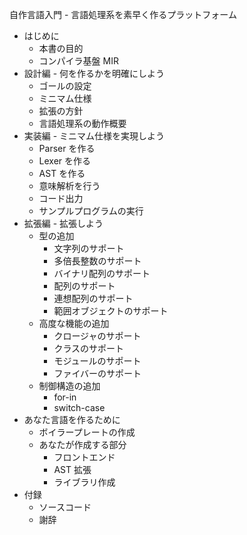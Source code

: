 
自作言語入門 - 言語処理系を素早く作るプラットフォーム

* はじめに
    * 本書の目的
    * コンパイラ基盤 MIR
* 設計編 - 何を作るかを明確にしよう
    * ゴールの設定
    * ミニマム仕様
    * 拡張の方針
    * 言語処理系の動作概要
* 実装編 - ミニマム仕様を実現しよう
    * Parser を作る
    * Lexer を作る
    * AST を作る
    * 意味解析を行う
    * コード出力
    * サンプルプログラムの実行
* 拡張編 - 拡張しよう
    * 型の追加
        * 文字列のサポート
        * 多倍長整数のサポート
        * バイナリ配列のサポート
        * 配列のサポート
        * 連想配列のサポート
        * 範囲オブジェクトのサポート
    * 高度な機能の追加
        * クロージャのサポート
        * クラスのサポート
        * モジュールのサポート
        * ファイバーのサポート
    * 制御構造の追加
        * for-in
        * switch-case
* あなた言語を作るために
    * ボイラープレートの作成
    * あなたが作成する部分
        * フロントエンド
        * AST 拡張
        * ライブラリ作成
* 付録
    * ソースコード
    * 謝辞
